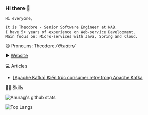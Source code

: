 ### Hi there 👋

```
Hi everyone,

It is Theodore - Senior Software Engineer at NAB.
I have 5+ years of experience on Web-service Development.
Main focus on: Micro-services with Java, Spring and Cloud.
```
😄 Pronouns: Theodore */ˈθiːədɔːr/*

▶ [Website](https://hieuthinh-cse.github.io/)

💻 Articles

- [[Apache Kafka] Kiến trúc consumer retry trong Apache Kafka](https://viblo.asia/p/apache-kafka-kien-truc-consumer-retry-trong-apache-kafka-ByEZkvWgKQ0)

💪🏿 Skills

![Anurag's github stats](https://github-readme-stats.vercel.app/api?username=hieuthinh-cse&count_private=true&theme=algolia&show_icons=true)

![Top Langs](https://github-readme-stats.vercel.app/api/top-langs/?username=hieuthinh-cse&layout=compact&theme=algolia)

<!--
**hieuthinh-cse/hieuthinh-cse** is a ✨ _special_ ✨ repository because its `README.md` (this file) appears on your GitHub profile.

Here are some ideas to get you started:

- 🔭 I’m currently working on ...
- 🌱 I’m currently learning ...
- 👯 I’m looking to collaborate on ...
- 🤔 I’m looking for help with ...
- 💬 Ask me about ...
- 📫 How to reach me: ...
- 😄 Pronouns: ...
- ⚡ Fun fact: ...
-->
